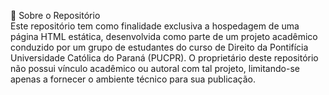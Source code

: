 📄 Sobre o Repositório <br>
Este repositório tem como finalidade exclusiva a hospedagem de uma página HTML estática, desenvolvida como parte de um projeto acadêmico conduzido por um grupo de estudantes do curso de Direito da Pontifícia Universidade Católica do Paraná (PUCPR).
O proprietário deste repositório não possui vínculo acadêmico ou autoral com tal projeto, limitando-se apenas a fornecer o ambiente técnico para sua publicação.
